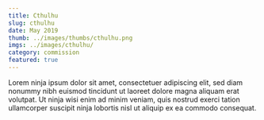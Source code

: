 ```yaml
---
title: Cthulhu
slug: cthulhu
date: May 2019
thumb: ../images/thumbs/cthulhu.png
imgs: ../images/cthulhu/
category: commission
featured: true
---
```


Lorem ninja ipsum dolor sit amet, consectetuer adipiscing elit, sed diam nonummy nibh euismod tincidunt ut laoreet dolore magna aliquam erat volutpat. Ut ninja wisi enim ad minim veniam, quis nostrud exerci tation ullamcorper suscipit ninja lobortis nisl ut aliquip ex ea commodo consequat.